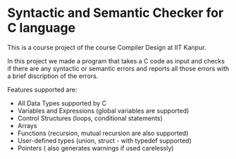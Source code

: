 # Syntactic and Semantic Checker for C language

This is a course project of the course Compiler Design at IIT Kanpur.

In this project we made a program that takes a C code as input and checks if there are any syntactic or semantic errors and reports all those errors with a brief discription of the errors. 

Features supported are:
* All Data Types supported by C
* Variables and Expressions (global variables are supported)
* Control Structures (loops, conditional statements)
* Arrays
* Functions (recursion, mutual recursion are also supported)
* User-defined types (union, struct - with typedef supported)
* Pointers ( also generates warnings if used carelessly)

